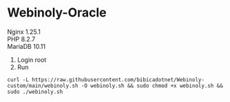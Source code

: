 # Webinoly-Oracle
Nginx 1.25.1 <br>
PHP 8.2.7 <br>
MariaDB 10.11

1. Login root
2. Run
```
curl -L https://raw.githubusercontent.com/bibicadotnet/Webinoly-custom/main/webinoly.sh -O webinoly.sh && sudo chmod +x webinoly.sh && sudo ./webinoly.sh
```
